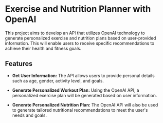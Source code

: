 # Exercise and Nutrition Planner with OpenAI

This project aims to develop an API that utilizes OpenAI technology to generate personalized exercise and nutrition plans based on user-provided information. This will enable users to receive specific recommendations to achieve their health and fitness goals.

## Features

- **Get User Information:** The API allows users to provide personal details such as age, gender, activity level, and goals.

- **Generate Personalized Workout Plan:** Using the OpenAI API, a personalized exercise plan will be generated based on user information.

- **Generate Personalized Nutrition Plan:** The OpenAI API will also be used to generate tailored nutritional recommendations to meet the user's needs and goals.


